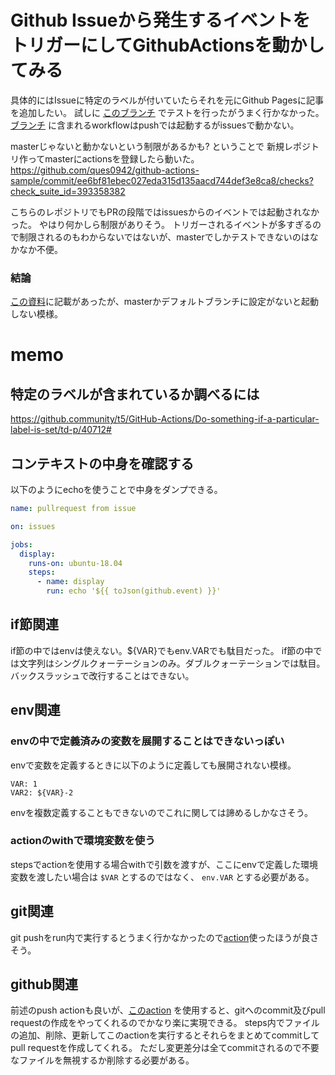 # Github Issueから発生するイベントをトリガーにしてGithubActionsを動かしてみる
具体的にはIssueに特定のラベルが付いていたらそれを元にGithub Pagesに記事を追加したい。
試しに [このブランチ](https://github.com/ques0942/ques0942.github.io/pull/8) でテストを行ったがうまく行かなかった。
[ブランチ](https://github.com/ques0942/ques0942.github.io/pull/8) に含まれるworkflowはpushでは起動するがissuesで動かない。

masterじゃないと動かないという制限があるかも? ということで
新規レポジトリ作ってmasterにactionsを登録したら動いた。
https://github.com/ques0942/github-actions-sample/commit/ee6bf81ebec027eda315d135aacd744def3e8ca8/checks?check_suite_id=393358382

こちらのレポジトリでもPRの段階ではissuesからのイベントでは起動されなかった。
やはり何かしら制限がありそう。
トリガーされるイベントが多すぎるので制限されるのもわからないではないが、masterでしかテストできないのはなかなか不便。

### 結論
[この資料](https://help.github.com/ja/actions/reference/events-that-trigger-workflows)に記載があったが、masterかデフォルトブランチに設定がないと起動しない模様。

# memo
## 特定のラベルが含まれているか調べるには
https://github.community/t5/GitHub-Actions/Do-something-if-a-particular-label-is-set/td-p/40712#

## コンテキストの中身を確認する
以下のようにechoを使うことで中身をダンプできる。

```yaml
name: pullrequest from issue

on: issues

jobs:
  display:
    runs-on: ubuntu-18.04
    steps:
      - name: display
        run: echo '${{ toJson(github.event) }}'
```

## if節関連
if節の中ではenvは使えない。${VAR}でもenv.VARでも駄目だった。
if節の中では文字列はシングルクォーテーションのみ。ダブルクォーテーションでは駄目。
バックスラッシュで改行することはできない。

## env関連
### envの中で定義済みの変数を展開することはできないっぽい
envで変数を定義するときに以下のように定義しても展開されない模様。

```
VAR: 1
VAR2: ${VAR}-2
```
envを複数定義することもできないのでこれに関しては諦めるしかなさそう。

### actionのwithで環境変数を使う
stepsでactionを使用する場合withで引数を渡すが、ここにenvで定義した環境変数を渡したい場合は `$VAR` とするのではなく、 `env.VAR` とする必要がある。

## git関連
git pushをrun内で実行するとうまく行かなかったので[action](https://github.com/ad-m/github-push-action)使ったほうが良さそう。

## github関連
前述のpush actionも良いが、[このaction](https://github.com/peter-evans/create-pull-request) を使用すると、gitへのcommit及びpull requestの作成をやってくれるのでかなり楽に実現できる。
steps内でファイルの追加、削除、更新してこのactionを実行するとそれらをまとめてcommitしてpull requestを作成してくれる。
ただし変更差分は全てcommitされるので不要なファイルを無視するか削除する必要がある。
